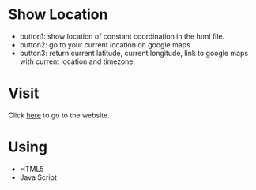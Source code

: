 # Show Location
- button1: show location of constant coordination in the html file.
- button2: go to your current location on google maps.
- button3: return current latitude, current longitude, link to google maps with current location and timezone;

# Visit
Click [here](https://isalma.github.io/Show-current-location-on-maps-button-Website-Template/) to go to the website.

# Using 
- HTML5
- Java Script


